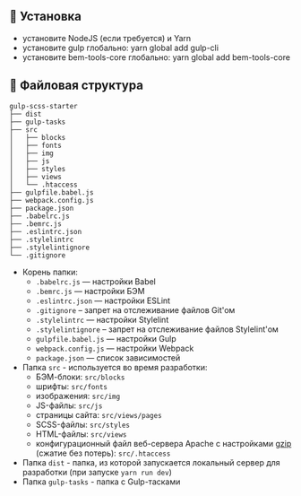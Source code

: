 ## :open_file_folder: Установка

-   установите NodeJS (если требуется) и Yarn
-   установите gulp глобально: yarn global add gulp-cli
-   установите bem-tools-core глобально: yarn global add bem-tools-core

## :open_file_folder: Файловая структура

```
gulp-scss-starter
├── dist
├── gulp-tasks
├── src
│   ├── blocks
│   ├── fonts
│   ├── img
│   ├── js
│   ├── styles
│   ├── views
│   └── .htaccess
├── gulpfile.babel.js
├── webpack.config.js
├── package.json
├── .babelrc.js
├── .bemrc.js
├── .eslintrc.json
├── .stylelintrc
├── .stylelintignore
└── .gitignore
```

-   Корень папки:
    -   `.babelrc.js` — настройки Babel
    -   `.bemrc.js` — настройки БЭМ
    -   `.eslintrc.json` — настройки ESLint
    -   `.gitignore` – запрет на отслеживание файлов Git'ом
    -   `.stylelintrc` — настройки Stylelint
    -   `.stylelintignore` – запрет на отслеживание файлов Stylelint'ом
    -   `gulpfile.babel.js` — настройки Gulp
    -   `webpack.config.js` — настройки Webpack
    -   `package.json` — список зависимостей
-   Папка `src` - используется во время разработки:
    -   БЭМ-блоки: `src/blocks`
    -   шрифты: `src/fonts`
    -   изображения: `src/img`
    -   JS-файлы: `src/js`
    -   страницы сайта: `src/views/pages`
    -   SCSS-файлы: `src/styles`
    -   HTML-файлы: `src/views`
    -   конфигурационный файл веб-сервера Apache с настройками [gzip](https://habr.com/ru/post/221849/) (сжатие без потерь): `src/.htaccess`
-   Папка `dist` - папка, из которой запускается локальный сервер для разработки (при запуске `yarn run dev`)
-   Папка `gulp-tasks` - папка с Gulp-тасками
